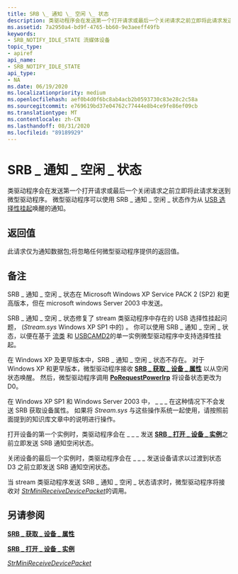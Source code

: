 ```yaml
---
title: SRB \_ 通知 \_ 空闲 \_ 状态
description: 类驱动程序会在发送第一个打开请求或最后一个关闭请求之前立即将此请求发送到微型驱动程序。 微型驱动程序可以使用 SRB \_ 通知 \_ 空闲 \_ 状态作为从 USB 选择性挂起唤醒的通知。
ms.assetid: 7a2950a4-bd9f-4765-bb60-9e3aeeff49fb
keywords:
- SRB_NOTIFY_IDLE_STATE 流媒体设备
topic_type:
- apiref
api_name:
- SRB_NOTIFY_IDLE_STATE
api_type:
- NA
ms.date: 06/19/2020
ms.localizationpriority: medium
ms.openlocfilehash: aef0b4d0f6bc8ab4acb2b0593730c83e28c2c58a
ms.sourcegitcommit: e769619bd37e04762c77444e8b4ce9fe86ef09cb
ms.translationtype: MT
ms.contentlocale: zh-CN
ms.lasthandoff: 08/31/2020
ms.locfileid: "89189929"
---
```

# <a name="srb_notify_idle_state"></a>SRB \_ 通知 \_ 空闲 \_ 状态

类驱动程序会在发送第一个打开请求或最后一个关闭请求之前立即将此请求发送到微型驱动程序。 微型驱动程序可以使用 SRB \_ 通知 \_ 空闲 \_ 状态作为从 [USB 选择性挂起](../usbcon/usb-selective-suspend.md)唤醒的通知。

## <a name="return-value"></a>返回值

此请求仅为通知数据包;将忽略任何微型驱动程序提供的返回值。

## <a name="remarks"></a>备注

SRB \_ 通知 \_ 空闲 \_ 状态在 Microsoft Windows XP Service PACK 2 (SP2) 和更高版本，但在 microsoft windows Server 2003 中发送。

SRB \_ 通知 \_ 空闲 \_ 状态修复了 stream 类驱动程序中存在的 USB 选择性挂起问题， (*Stream.sys* Windows XP SP1 中的) 。 你可以使用 SRB \_ 通知 \_ 空闲 \_ 状态，以便在基于 [流类](./streaming-minidrivers2.md) 和 [USBCAMD2](./usbcamd2-minidriver-operation.md)的单一实例微型驱动程序中支持选择性挂起。

在 Windows XP 及更早版本中，SRB \_ 通知 \_ 空闲 \_ 状态不存在。 对于 Windows XP 和更早版本，微型驱动程序接收 [**SRB \_ 获取 \_ 设备 \_ 属性**](srb-get-device-property.md) 以从空闲状态唤醒。 然后，微型驱动程序调用 [**PoRequestPowerIrp**](/windows-hardware/drivers/ddi/wdm/nf-wdm-porequestpowerirp) 将设备状态更改为 D0。

在 Windows XP SP1 和 Windows Server 2003 中， \_ \_ \_ 在这种情况下不会发送 SRB 获取设备属性。 如果将 *Stream.sys* 与这些操作系统一起使用，请按照前面提到的知识库文章中的说明进行操作。

打开设备的第一个实例时，类驱动程序会在 \_ \_ \_ 发送 [**SRB \_ 打开 \_ 设备 \_ 实例**](srb-open-device-instance.md)之前立即发送 SRB 通知空闲状态。

关闭设备的最后一个实例时，类驱动程序会在 \_ \_ \_ 发送设备请求以过渡到状态 D3 之前立即发送 SRB 通知空闲状态。

当 stream 类驱动程序发送 SRB \_ 通知 \_ 空闲 \_ 状态请求时，微型驱动程序将接收对 [*StrMiniReceiveDevicePacket*](/windows-hardware/drivers/ddi/strmini/nc-strmini-phw_receive_device_srb)的调用。

## <a name="see-also"></a>另请参阅

[**SRB \_ 获取 \_ 设备 \_ 属性**](srb-get-device-property.md)

[**SRB \_ 打开 \_ 设备 \_ 实例**](srb-open-device-instance.md)

[*StrMiniReceiveDevicePacket*](/windows-hardware/drivers/ddi/strmini/nc-strmini-phw_receive_device_srb)